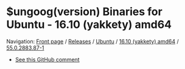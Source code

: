 # $ungoog(version) Binaries for Ubuntu - 16.10 (yakkety) amd64

Navigation: [Front page](/) / [Releases](/ungoogled-chromium-binaries/releases/) / [Ubuntu](/ungoogled-chromium-binaries/releases/ubuntu) / [16.10 (yakkety) amd64](/ungoogled-chromium-binaries/releases/ubuntu/yakkety_amd64) / [55.0.2883.87-1](/ungoogled-chromium-binaries/releases/ubuntu/yakkety_amd64/55.0.2883.87-1)


* [See this GitHub comment](https://github.com/Eloston/ungoogled-chromium/issues/140#issuecomment-266177118)

